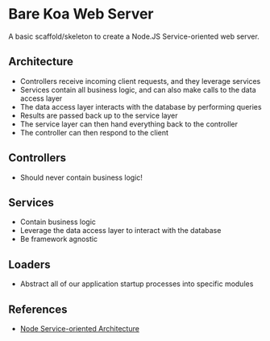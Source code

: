 # Bare Koa Web Server
A basic scaffold/skeleton to create a Node.JS Service-oriented web server.

## Architecture
* Controllers receive incoming client requests, and they leverage services
* Services contain all business logic, and can also make calls to the data access layer
* The data access layer interacts with the database by performing queries
* Results are passed back up to the service layer
* The service layer can then hand everything back to the controller
* The controller can then respond to the client

## Controllers
* Should never contain business logic!

## Services
* Contain business logic
* Leverage the data access layer to interact with the database
* Be framework agnostic

## Loaders
* Abstract all of our application startup processes into specific modules

## References
* [Node Service-oriented Architecture](https://www.codementor.io/@evanbechtol/node-service-oriented-architecture-12vjt9zs9i)

